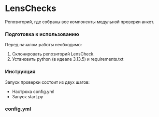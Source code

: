 # LensChecks
Репозиторий, где собраны все компоненты модульной проверки анкет.

### Подготовка к использованию
Перед началом работы необходимо:
1. Склонировать репозиторий LensCheck.
2. Установить python (в идеале 3.13.5) и requirements.txt

### Инструкция
Запуск проверки состоит из двух шагов:
- Настрока config.yml
- Запуск start.py

### config.yml
